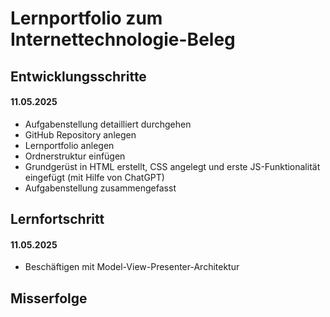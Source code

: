 # Lernportfolio zum Internettechnologie-Beleg

## Entwicklungsschritte

#### 11.05.2025
- Aufgabenstellung detailliert durchgehen
- GitHub Repository anlegen
- Lernportfolio anlegen
- Ordnerstruktur einfügen
- Grundgerüst in HTML erstellt, CSS angelegt und erste JS-Funktionalität eingefügt (mit Hilfe von ChatGPT)
- Aufgabenstellung zusammengefasst

## Lernfortschritt

#### 11.05.2025
- Beschäftigen mit Model-View-Presenter-Architektur


## Misserfolge

